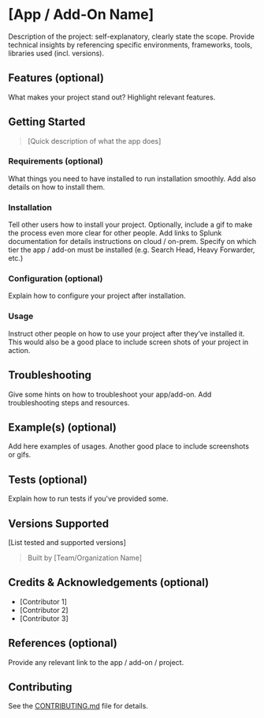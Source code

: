 # [App / Add-On Name]
Description of the project: self-explanatory, clearly state the scope.
Provide technical insights by referencing specific environments, frameworks, tools, libraries used (incl. versions).

## Features (optional)
What makes your project stand out? Highlight relevant features.

## Getting Started

> [Quick description of what the app does]

### Requirements (optional)
What things you need to have installed to run installation smoothly. Add also details on how to install them.

### Installation
Tell other users how to install your project. Optionally, include a gif to make the process even more clear for other people.
Add links to Splunk documentation for details instructions on cloud / on-prem. Specify on which tier the app / add-on must be installed (e.g. Search Head, Heavy Forwarder, etc.)

### Configuration (optional)
Explain how to configure your project after installation.

### Usage
Instruct other people on how to use your project after they’ve installed it. This would also be a good place to include screen shots of your project in action.

## Troubleshooting

Give some hints on how to troubleshoot your app/add-on.
Add troubleshooting steps and resources.

## Example(s) (optional)
Add here examples of usages. Another good place to include screenshots or gifs.

## Tests (optional)
Explain how to run tests if you've provided some.

## Versions Supported

[List tested and supported versions]

> Built by [Team/Organization Name]
## Credits & Acknowledgements (optional)

* [Contributor 1]
* [Contributor 2]
* [Contributor 3]

## References (optional)
Provide any relevant link to the app / add-on / project.

## Contributing
See the [CONTRIBUTING.md](https://github.com/splunk-platform-apps/.github/blob/main/.github/CONTRIBUTING.md) file for details.